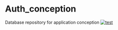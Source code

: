 # Auth_conception
Database repository for application conception
[![test](https://github.com/theguyhimself/Auth_conception/actions/workflows/test.yaml/badge.svg)](https://github.com/theguyhimself/Auth_conception/actions/workflows/test.yaml)